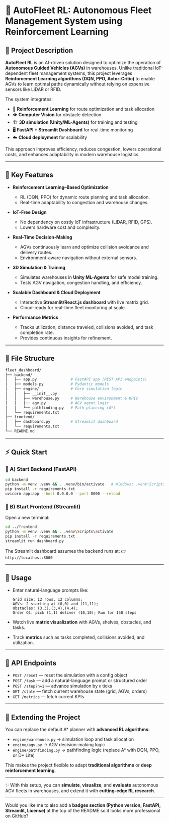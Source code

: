 # 🚀 AutoFleet RL: Autonomous Fleet Management System using Reinforcement Learning

## 📖 Project Description

**AutoFleet RL** is an AI-driven solution designed to optimize the operation of **Autonomous Guided Vehicles (AGVs)** in warehouses. Unlike traditional IoT-dependent fleet management systems, this project leverages **Reinforcement Learning algorithms (DQN, PPO, Actor-Critic)** to enable AGVs to learn optimal paths dynamically without relying on expensive sensors like LiDAR or RFID.

The system integrates:

* 🤖 **Reinforcement Learning** for route optimization and task allocation
* 👁 **Computer Vision** for obstacle detection
* 🏗 **3D simulation (Unity/ML-Agents)** for training and testing
* 🖥 **FastAPI + Streamlit Dashboard** for real-time monitoring
* ☁️ **Cloud deployment** for scalability

This approach improves efficiency, reduces congestion, lowers operational costs, and enhances adaptability in modern warehouse logistics.

---

## 🌟 Key Features

* **Reinforcement Learning–Based Optimization**

  * RL (DQN, PPO) for dynamic route planning and task allocation.
  * Real-time adaptability to congestion and warehouse changes.

* **IoT-Free Design**

  * No dependency on costly IoT infrastructure (LiDAR, RFID, GPS).
  * Lowers hardware cost and complexity.

* **Real-Time Decision-Making**

  * AGVs continuously learn and optimize collision avoidance and delivery routes.
  * Environment-aware navigation without external sensors.

* **3D Simulation & Training**

  * Simulates warehouses in **Unity ML-Agents** for safe model training.
  * Tests AGV navigation, congestion handling, and efficiency.

* **Scalable Dashboard & Cloud Deployment**

  * Interactive **Streamlit/React.js dashboard** with live matrix grid.
  * Cloud-ready for real-time fleet monitoring at scale.

* **Performance Metrics**

  * Tracks utilization, distance traveled, collisions avoided, and task completion rate.
  * Provides continuous insights for refinement.

---

## 📁 File Structure

```bash
fleet_dashboard/
├── backend/
│   ├── app.py               # FastAPI app (REST API endpoints)
│   ├── models.py            # Pydantic models
│   ├── engine/              # Core simulation logic
│   │   ├── __init__.py
│   │   ├── warehouse.py     # Warehouse environment & KPIs
│   │   ├── agv.py           # AGV agent logic
│   │   └── pathfinding.py   # Path planning (A*)
│   └── requirements.txt
├── frontend/
│   ├── dashboard.py         # Streamlit dashboard
│   └── requirements.txt
└── README.md
```

---

## ⚡ Quick Start

### 🔹 A) Start Backend (FastAPI)

```bash
cd backend
python -m venv .venv && . .venv/bin/activate   # Windows: .venv\Scripts\activate
pip install -r requirements.txt
uvicorn app:app --host 0.0.0.0 --port 8000 --reload
```

### 🔹 B) Start Frontend (Streamlit)

Open a new terminal:

```bash
cd ../frontend
python -m venv .venv && . .venv\Scripts\activate
pip install -r requirements.txt
streamlit run dashboard.py
```

The Streamlit dashboard assumes the backend runs at:
👉 `http://localhost:8000`

---

## 🧭 Usage

* Enter natural-language prompts like:

  ```
  Grid size: 12 rows, 12 columns; 
  AGVs: 2 starting at (0,0) and (11,11); 
  Obstacles: (3,3),(3,4),(4,4); 
  Order O1: pick (1,1) deliver (10,10); Run for 150 steps
  ```

* Watch live **matrix visualization** with AGVs, shelves, obstacles, and tasks.

* Track **metrics** such as tasks completed, collisions avoided, and utilization.

---

## 🔌 API Endpoints

* `POST /reset` — reset the simulation with a config object
* `POST /task` — add a natural-language prompt or structured order
* `POST /step?n=1` — advance simulation by `n` ticks
* `GET /state` — fetch current warehouse state (grid, AGVs, orders)
* `GET /metrics` — fetch current KPIs

---

## 🧠 Extending the Project

You can replace the default A\* planner with **advanced RL algorithms**:

* `engine/warehouse.py` → simulation loop and task allocation
* `engine/agv.py` → AGV decision-making logic
* `engine/pathfinding.py` → pathfinding logic (replace A\* with DQN, PPO, or D\* Lite)

This makes the project flexible to adapt **traditional algorithms** or **deep reinforcement learning**.

---

✨ With this setup, you can **simulate**, **visualize**, and **evaluate** autonomous AGV fleets in warehouses, and extend it with **cutting-edge RL research**.

---

Would you like me to also add a **badges section (Python version, FastAPI, Streamlit, License)** at the top of the README so it looks more professional on GitHub?
